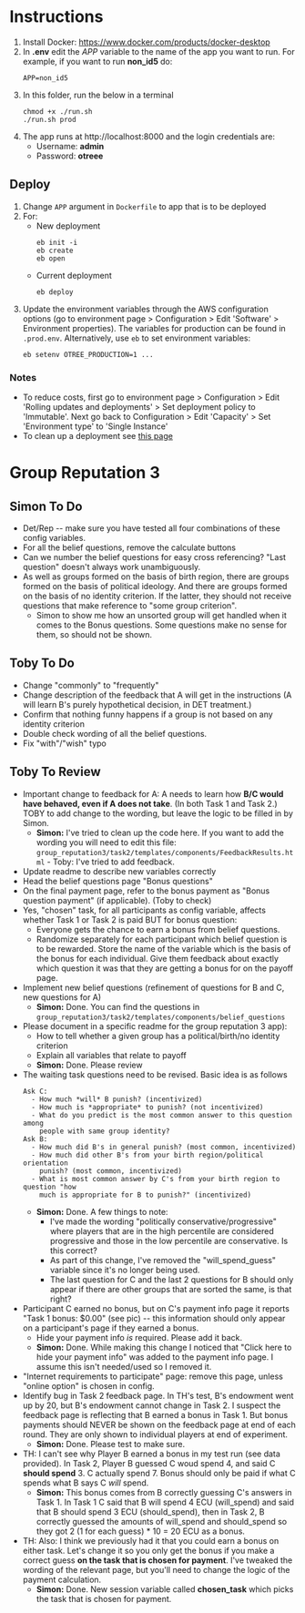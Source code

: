 # Instructions

1. Install Docker: https://www.docker.com/products/docker-desktop
2. In **.env** edit the *APP* variable to the name of the app you want to run.
   For example, if you want to run **non_id5** do:
   ```
   APP=non_id5
   ```
3. In this folder, run the below in a terminal
   ```
   chmod +x ./run.sh
   ./run.sh prod
   ```
4. The app runs at http://localhost:8000 and the login credentials are:
	- Username: **admin**
	- Password: **otreee**

## Deploy

1. Change `APP` argument in `Dockerfile` to app that is to be deployed
2. For:
   - New deployment
     ```
     eb init -i
     eb create
     eb open
     ```
   - Current deployment
     ```
     eb deploy
     ```
3. Update the environment variables through the AWS configuration options
   (go to environment page > Configuration > Edit 'Software' > Environment
   properties). The variables for production can be found in `.prod.env`.
   Alternatively, use `eb` to set environment variables:
   ```
   eb setenv OTREE_PRODUCTION=1 ...
   ```

### Notes

- To reduce costs, first go to environment page > Configuration > Edit
  'Rolling updates and deployments' > Set deployment policy to 'Immutable'.
  Next go back to Configuration > Edit 'Capacity' > Set 'Environment type'
  to 'Single Instance'
- To clean up a deployment see [this page](https://docs.aws.amazon.com/elasticbeanstalk/latest/dg/GettingStarted.Cleanup.html)

# Group Reputation 3

## Simon To Do

- Det/Rep -- make sure you have tested all four combinations of these config variables.
- For all the belief questions, remove the calculate buttons
- Can we number the belief questions for easy cross referencing? 
  "Last question" doesn't always work unambiguously.
- As well as groups formed on the basis of birth region, there are groups
  formed on the basis of political ideology. And there are groups formed on
  the basis of no identity criterion. If the latter, they should not receive
  questions that make reference to "some group criterion".
	- Simon to show me how an unsorted group will get handled when it comes to
    the Bonus questions. Some questions make no sense for them, so should not
    be shown.

## Toby To Do

- Change "commonly" to "frequently"
- Change description of the feedback that A will get in the instructions (A
  will learn B's purely hypothetical decision, in DET treatment.)
- Confirm that nothing funny happens if a group is not based on any identity
  criterion
- Double check wording of all the belief questions.
- Fix "with"/"wish" typo

## Toby To Review

- Important change to feedback for A: A needs to learn how **B/C would have
  behaved, even if A does not take**. (In both Task 1 and Task 2.) TOBY to
  add change to the wording, but leave the logic to be filled in by Simon.
  - **Simon:** I've tried to clean up the code here. If you want to add the
    wording you will need to edit this file:
    `group_reputation3/task2/templates/components/FeedbackResults.html`
		- Toby: I've tried to add feedback. 
- Update readme to describe new variables correctly
- Head the belief questions page "Bonus questions"
- On the final payment page, refer to the bonus payment as "Bonus question
  payment" (if applicable). (Toby to check)
- Yes, "chosen" task, for all participants as config variable, affects whether
  Task 1 or Task 2 is paid BUT for bonus question: 
  - Everyone gets the chance to earn a bonus from belief questions.
  - Randomize separately for each participant which belief question is to be
    rewarded. Store the name of the variable which is the basis of the bonus
    for each individual. Give them feedback about exactly which question it was
    that they are getting a bonus for on the payoff page.
- Implement new belief questions (refinement of questions for B and C, new
  questions for A)
  - **Simon:** Done. You can find the questions in
    `group_reputation3/task2/templates/components/belief_questions`
- Please document in a specific readme for the group reputation 3 app):
	- How to tell whether a given group has a political/birth/no identity
    criterion
	- Explain all variables that relate to payoff
	- **Simon:** Done. Please review
- The waiting task questions need to be revised. Basic idea is as follows
  ```
  Ask C:
    - How much *will* B punish? (incentivized)
    - How much is *appropriate* to punish? (not incentivized) 
    - What do you predict is the most common answer to this question among
      people with same group identity?
  Ask B: 
    - How much did B's in general punish? (most common, incentivized)
    - How much did other B's from your birth region/political orientation
      punish? (most common, incentivized)
    - What is most common answer by C's from your birth region to question "how
      much is appropriate for B to punish?" (incentivized)
  ```
	- **Simon:** Done. A few things to note: 
		- I've made the wording "politically conservative/progressive" where
      players that are in the high percentile are considered progressive and
      those in the low percentile are conservative. Is this correct? 
		- As part of this change, I've removed the "will_spend_guess" variable
      since it's no longer being used.
		- The last question for C and the last 2 questions for B should only
      appear if there are other groups that are sorted the same, is that right?
- Participant C earned no bonus, but on C's payment info page it reports "Task
  1 bonus: $0.00" (see pic) -- this information should only appear on a
  participant's page if they earned a bonus.
    - Hide your payment info *is* required. Please add it back.
    - **Simon:** Done. While making this change I noticed that "Click here to
      hide your payment info" was added to the payment info page. I assume
      this isn't needed/used so I removed it.
- "Internet requirements to participate" page: remove this page, unless "online
  option" is chosen in config.
- Identify bug in Task 2 feedback page. In TH's test, B's endowment went up by
  20, but B's endowment cannot change in Task 2. I suspect the feedback page is
  reflecting that B earned a bonus in Task 1. But bonus payments should NEVER
  be shown on the feedback page at end of each round. They are only shown to
  individual players at end of experiment.
    - **Simon:** Done. Please test to make sure.
- TH: I can't see why Player B earned a bonus in my test run (see data
  provided). In Task 2, Player B guessed C woud spend 4, and said C **should
  spend** 3. C actually spend 7. Bonus should only be paid if what C spends
  what B says C *will* spend.
    - **Simon:** This bonus comes from B correctly guessing C's answers in
      Task 1. In Task 1 C said that B will spend 4 ECU (will_spend) and said
      that B should spend 3 ECU (should_spend), then in Task 2, B correctly
      guessed the amounts of will_spend and should_spend so they got 2 (1 for
      each guess) * 10 = 20 ECU as a bonus.
- TH: Also: I think we previously had it that you could earn a bonus on either
  task. Let's change it so you only get the bonus if you make a correct guess
  **on the task that is chosen for payment**. I've tweaked the wording of the
  relevant page, but you'll need to change the logic of the payment calculation.
    - **Simon:** Done. New session variable called **chosen_task** which picks
      the task that is chosen for payment.
